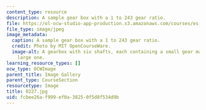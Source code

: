 ```yaml
---
content_type: resource
description: A sample gear box with a 1 to 243 gear ratio.
file: https://ol-ocw-studio-app-production.s3.amazonaws.com/courses/es-293-lego-robotics-spring-2007/fcbee26af999ef0a38250f5d8f534d9b_0227.jpg
file_type: image/jpeg
image_metadata:
  caption: A sample gear box with a 1 to 243 gear ratio.
  credit: Photo by MIT OpenCourseWare.
  image-alt: A gearbox with six shafts, each containing a small gear matched to a
    large one.
learning_resource_types: []
ocw_type: OCWImage
parent_title: Image Gallery
parent_type: CourseSection
resourcetype: Image
title: 0227.jpg
uid: fcbee26a-f999-ef0a-3825-0f5d8f534d9b
---
```

